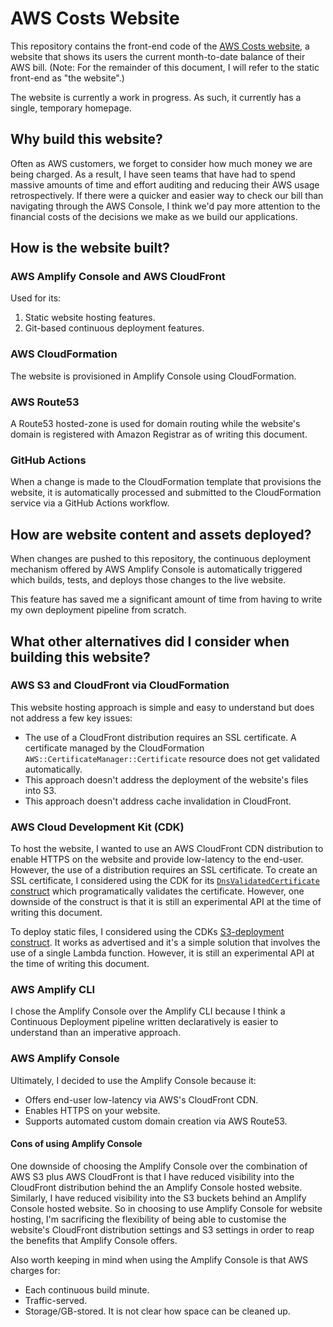 # AWS Costs Website

This repository contains the front-end code of the [AWS Costs website](https://awscosts.thesmartsuperlist.com/), a website that shows its users the current month-to-date balance of their AWS bill. (Note: For the remainder of this document, I will refer to the static front-end as "the website".)

The website is currently a work in progress. As such, it currently has a single, temporary homepage.

## Why build this website?

Often as AWS customers, we forget to consider how much money we are being charged. As a result, I have seen teams that have had to spend massive amounts of time and effort auditing and reducing their AWS usage retrospectively. If there were a quicker and easier way to check our bill than navigating through the AWS Console, I think we'd pay more attention to the financial costs of the decisions we make as we build our applications.

## How is the website built?

### AWS Amplify Console and AWS CloudFront

Used for its:
1. Static website hosting features.
2. Git-based continuous deployment features.

### AWS CloudFormation

The website is provisioned in Amplify Console using CloudFormation.

### AWS Route53

A Route53 hosted-zone is used for domain routing while the website's domain is registered with Amazon Registrar as of writing this document. 

### GitHub Actions

When a change is made to the CloudFormation template that provisions the website, it is automatically processed and submitted to the CloudFormation service via a GitHub Actions workflow.

## How are website content and assets deployed?

When changes are pushed to this repository, the continuous deployment mechanism offered by AWS Amplify Console is automatically triggered which builds, tests, and deploys those changes to the live website.

This feature has saved me a significant amount of time from having to write my own deployment pipeline from scratch.

## What other alternatives did I consider when building this website?

### AWS S3 and CloudFront via CloudFormation

This website hosting approach is simple and easy to understand but does not address a few key issues:
* The use of a CloudFront distribution requires an SSL certificate. A certificate managed by the CloudFormation `AWS::CertificateManager::Certificate` resource does not get validated automatically.
* This approach doesn't address the deployment of the website's files into S3. 
* This approach doesn't address cache invalidation in CloudFront.

### AWS Cloud Development Kit (CDK)

To host the website, I wanted to use an AWS CloudFront CDN distribution to enable HTTPS on the website and provide low-latency to the end-user. However, the use of a distribution requires an SSL certificate. To create an SSL certificate, I considered using the CDK for its [`DnsValidatedCertificate` construct](https://docs.aws.amazon.com/cdk/api/latest/docs/@aws-cdk_aws-certificatemanager.DnsValidatedCertificate.html) which programatically validates the certificate. However, one downside of the construct is that it is still an experimental API at the time of writing this document.

To deploy static files, I considered using the CDKs [S3-deployment construct](https://docs.aws.amazon.com/cdk/api/latest/docs/aws-s3-deployment-readme.html). It works as advertised and it's a simple solution that involves the use of a single Lambda function. However, it is still an experimental API at the time of writing this document.

### AWS Amplify CLI

I chose the Amplify Console over the Amplify CLI because I think a Continuous Deployment pipeline written declaratively is easier to understand than an imperative approach.

### AWS Amplify Console

Ultimately, I decided to use the Amplify Console because it:
* Offers end-user low-latency via AWS's CloudFront CDN.
* Enables HTTPS on your website. 
* Supports automated custom domain creation via AWS Route53. 

#### Cons of using Amplify Console

One downside of choosing the Amplify Console over the combination of AWS S3 plus AWS CloudFront is that I have reduced visibility into the CloudFront distribution behind the an Amplify Console hosted website. Similarly, I have reduced visibility into the S3 buckets behind an Amplify Console hosted website. So in choosing to use Amplify Console for website hosting, I'm sacrificing the flexibility of being able to customise the website's CloudFront distribution settings and S3 settings in order to reap the benefits that Amplify Console offers.

Also worth keeping in mind when using the Amplify Console is that AWS charges for:
- Each continuous build minute.
- Traffic-served.
- Storage/GB-stored. It is not clear how space can be cleaned up.
